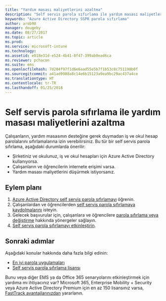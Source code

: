 ```yaml
---
title: "Yardım masası maliyetlerini azaltma"
description: "Self servis parola sıfırlama ile yardım masası maliyetlerini azaltma"
keywords: "Azure Active Directory SSPR parola sıfırlama"
author: arob98
manager: dougeby
ms.date: 08/27/2017
ms.topic: article
ms.prod: 
ms.service: microsoft-intune
ms.technology: 
ms.assetid: e018e31d-e524-4b41-8f47-399ab0ead6ca
ms.reviewer: pchacon
ms.suite: ems
ms.openlocfilehash: 7d204f97f1d6e6aad55e5b7f1b53c8c751190b0f
ms.sourcegitcommit: a41ad9988a8c14e6b15123a9ea9bc29ac437a4ce
ms.translationtype: HT
ms.contentlocale: tr-TR
ms.lasthandoff: 01/25/2018
---
```

# <a name="reduce-help-desk-costs-with-self-service-password-reset"></a>Self servis parola sıfırlama ile yardım masası maliyetlerini azaltma

Çalışanların, yardım masasının desteğine gerek duymadan iş ve okul hesap parolalarını sıfırlamalarına izin verebilirsiniz. Bu tür bir self servis parola sıfırlama, aşağıdaki durumlarda önerilir:
* Şirketiniz ve okulunuz, iş ve okul hesapları için Azure Active Directory kullanıyorsa.
* Çalışanların ve öğrencilerin internete erişimi varsa.
* Yardım masası maliyetlerini düşürmek istiyorsanız.

## <a name="action-plan"></a>Eylem planı

1. [Azure Active Directory self servis parola sıfırlamayı](https://docs.microsoft.com/azure/active-directory/active-directory-passwords-overview) öğrenin. 
2. Çalışanlardan ve öğrencilerden [self servis parola sıfırlamaya kaydolmalarını](https://docs.microsoft.com/azure/active-directory/active-directory-passwords-reset-register) isteyin.
3. Gelecek başvurular için, çalışanlara ve öğrencilere [parola sıfırlama veya değiştirme](https://docs.microsoft.com/azure/active-directory/active-directory-passwords-update-your-own-password) hakkında yönergeler sağlayın.
4. [Self servis parola sıfırlamayı etkinleştirin](https://docs.microsoft.com/azure/active-directory/active-directory-passwords-getting-started).

## <a name="next-steps"></a>Sonraki adımlar

Aşağıdaki konular hakkında daha fazla bilgi edinin:
* [En iyi parola uygulamaları](https://docs.microsoft.com/azure/active-directory/active-directory-secure-passwordsd) 
* [Self servis parola sıfırlama lisansı](https://docs.microsoft.com/azure/active-directory/active-directory-secure-passwords)

Bunu veya diğer EMS ya da Office 365 senaryolarını etkinleştirmek için yardıma mı ihtiyacınız var? Microsoft 365, Enterprise Mobility + Security veya Azure Active Directory Premium için en az 150 lisansınız varsa, [FastTrack avantajlarınızdan](https://docs.microsoft.com/enterprise-mobility-security/solutions/enterprise-mobility-fasttrack-program) yararlanın.